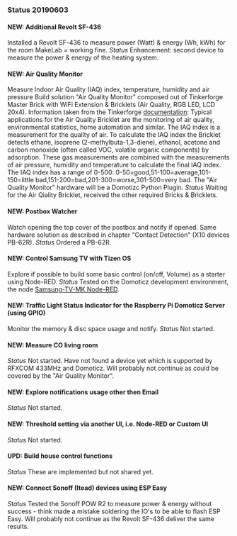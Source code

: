 ### Status 20190603

#### NEW: Additional Revolt SF-436 
Installed a Revolt SF-436 to measure power (Watt) & energy (Wh, kWh) for the room MakeLab = working fine.
_Status_
Enhancement: second device to measure the power & energy of the heating system.

#### NEW: Air Quality Monitor
Measure Indoor Air Quality (IAQ) index, temperature, humidity and air pressure
Build solution "Air Quality Monitor" composed out of Tinkerforge Master Brick with WiFi Extension & Bricklets (Air Quality, RGB LED, LCD 20x4).
Information taken from the Tinkerforge [documentation](https://www.tinkerforge.com/en/doc/Hardware/Bricklets/Air_Quality.html#air-quality-bricklet):
Typical applications for the Air Quality Bricklet are the monitoring of air quality, environmental statistics, home automation and similar.
The IAQ index is a measurement for the quality of air.
To calculate the IAQ index the Bricklet detects ethane, isoprene (2-methylbuta-1,3-diene), ethanol, acetone and carbon monoxide (often called VOC, volatile organic components) by adsorption.
These gas measurements are combined with the measurements of air pressure, humidity and temperature to calculate the final IAQ index.
The IAQ index has a range of 0-500:
0-50=good,51-100=average,101-150=little bad,151-200=bad,201-300=worse,301-500=very bad.
The "Air Quality Monitor" hardware will be a Domotizc Python Plugin.
_Status_
Waiting for the Air Qiality Bricklet, received the other required Bricks & Bricklets.

#### NEW: Postbox Watcher
Watch opening the top cover of the postbox and notify if opened.
Same hardware solution as described in chapter "Contact Detection" (X10 devices PB-62R).
_Status_
Ordered a PB-62R.

#### NEW: Control Samsung TV with Tizen OS
Explore if possible to build some basic control (on/off, Volume) as a starter using Node-RED.
_Status_
Tested on the Domoticz development environment, the node [Samsung-TV-MK Node-RED](https://www.npmjs.com/package/node-red-contrib-samsung-tv-mk).

#### NEW: Traffic Light Status Indicator for the Raspberry Pi Domoticz Server (using GPIO)
Monitor the memory & disc space usage and notify.
_Status_
Not started.

#### NEW: Measure CO living room
_Status_
Not started.
Have not found a device yet which is supported by RFXCOM 433MHz and Domoticz.
Will probably not continue as could be covered by the "Air Quality Monitor".

#### NEW: Explore notifications usage other then Email
_Status_
Not started.

#### NEW: Threshold setting via another UI, i.e. Node-RED or Custom UI
_Status_
Not started.

#### UPD: Build house control functions
_Status_
These are implemented but not shared yet.

#### NEW: Connect Sonoff (Itead) devices using ESP Easy
_Status_
Tested the Sonoff POW R2 to measure power & energy without success - think made a mistake soldering the IO's to be able to flash ESP Easy.
Will probably not continue as the Revolt SF-436 deliver the same results.

